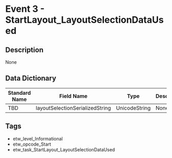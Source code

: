 # Event 3 - StartLayout_LayoutSelectionDataUsed

## Description
None

## Data Dictionary
|Standard Name|Field Name|Type|Description|Sample Value|
|---|---|---|---|---|
|TBD|layoutSelectionSerializedString|UnicodeString|None|`None`|

## Tags
* etw_level_Informational
* etw_opcode_Start
* etw_task_StartLayout_LayoutSelectionDataUsed